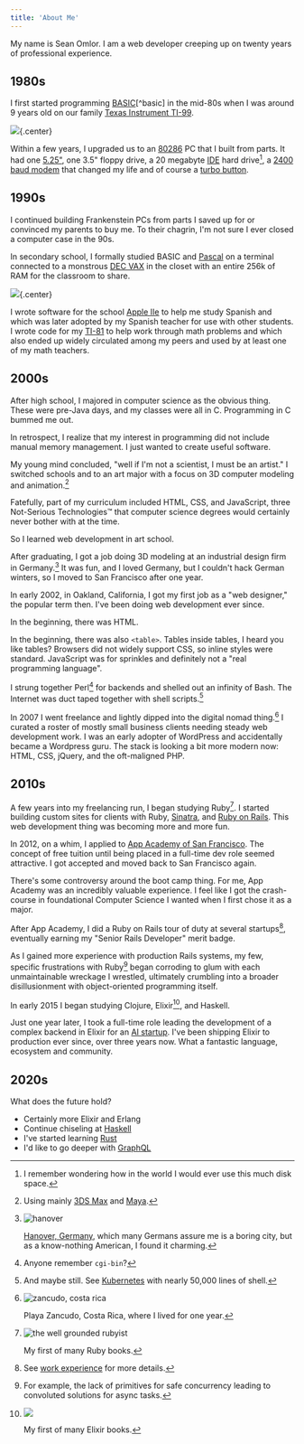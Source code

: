 ```yaml
---
title: 'About Me'
---
```

My name is Sean Omlor. I am a web developer creeping up on twenty years of professional experience.

## 1980s

I first started programming [BASIC](https://en.wikipedia.org/wiki/TI_BASIC_(TI_99/4A))[^basic] in the mid-80s when I was around 9 years old on our family [Texas Instrument TI-99](https://en.wikipedia.org/wiki/Texas_Instruments_TI-99/4A).

[^basic]:
    ![Beginner's BASIC book cover](/images/book-ti99-basic.png)

    This was my jam right here.

![](/images/texas-instruments-ti99.png){.center}

Within a few years, I upgraded us to an [80286](https://en.wikipedia.org/wiki/Intel_80286) PC that I built from parts. It had one [5.25"](/https://en.wikipedia.org/wiki/Floppy_disk#%E2%80%8B5_1%E2%81%844-inch_floppy_disk), one 3.5" floppy drive, a 20 megabyte [IDE](https://en.wikipedia.org/wiki/Parallel_ATA#IDE_and_ATA-1) hard drive[^20mb], a [2400 baud modem](https://en.wikipedia.org/wiki/Modem#1200_and_2400_bit/s) that changed my life and of course a [turbo button](https://en.wikipedia.org/wiki/Turbo_button).

[^20mb]:
    I remember wondering how in the world I would ever use this much disk space.

## 1990s

I continued building Frankenstein PCs from parts I saved up for or convinced my parents to buy me. To their chagrin, I'm not sure I ever closed a computer case in the 90s.

In secondary school, I formally studied BASIC and [Pascal](https://en.wikipedia.org/wiki/Pascal_(programming_language)) on a terminal connected to a monstrous [DEC VAX](https://en.wikipedia.org/wiki/VAX) in the closet with an entire 256k of RAM for the classroom to share.

![](/images/dec-vt100-terminal.jpg){.center}

I wrote software for the school [Apple IIe](https://en.wikipedia.org/wiki/Apple_IIe) to help me study Spanish and which was later adopted by my Spanish teacher for use with other students. I wrote code for my [TI-81](https://en.wikipedia.org/wiki/TI-81) to help work through math problems and which also ended up widely circulated among my peers and used by at least one of my math teachers.

## 2000s

After high school, I majored in computer science as the obvious thing. These were pre-Java days, and my classes were all in C. Programming in C bummed me out.

In retrospect, I realize that my interest in programming did not include manual memory management. I just wanted to create useful software.

My young mind concluded, "well if I'm not a scientist, I must be an artist." I switched schools and to an art major with a focus on 3D computer modeling and animation.[^3d]

[^3d]:
    Using mainly [3DS Max](https://www.autodesk.com/products/3ds-max) and [Maya](https://www.autodesk.com/products/maya).

Fatefully, part of my curriculum included HTML, CSS, and JavaScript, three Not-Serious Technologies&trade; that computer science degrees would certainly never bother with at the time.

So I learned web development in art school.

After graduating, I got a job doing 3D modeling at an industrial design firm in Germany.[^hanover] It was fun, and I loved Germany, but I couldn't hack German winters, so I moved to San Francisco after one year.

[^hanover]:
    ![hanover](/images/hanover-germany.jpg)
    
    [Hanover, Germany](https://en.wikipedia.org/wiki/Hanover), which many Germans assure me is a boring city, but as a know-nothing American, I found it charming.

In early 2002, in Oakland, California, I got my first job as a "web designer," the popular term then. I've been doing web development ever since.

In the beginning, there was HTML.

In the beginning, there was also `<table>`. Tables inside tables, I heard you like tables? Browsers did not widely support CSS, so inline styles were standard. JavaScript was for sprinkles and definitely not a "real programming language".

I strung together Perl[^perl] for backends and shelled out an infinity of Bash. The Internet was duct taped together with shell scripts.[^shell]

[^perl]: Anyone remember `cgi-bin`?

[^shell]: And maybe still. See [Kubernetes](https://kubernetes.io) with nearly 50,000 lines of shell.

In 2007 I went freelance and lightly dipped into the digital nomad thing.[^zancudo] I curated a roster of mostly small business clients needing steady web development work. I was an early adopter of WordPress and accidentally became a Wordpress guru. The stack is looking a bit more modern now: HTML, CSS, jQuery, and the oft-maligned PHP.

[^zancudo]:
    ![zancudo, costa rica](/images/zancudo-costa-rica.png)
    
    Playa Zancudo, Costa Rica, where I lived for one year.

## 2010s

A few years into my freelancing run, I began studying Ruby[^ruby]. I started building custom sites for clients with Ruby, [Sinatra](http://sinatrarb.com), and [Ruby on Rails](https://rubyonrails.org). This web development thing was becoming more and more fun.

[^ruby]:
    ![the well grounded rubyist](/images/book-the-well-grounded-rubyist.jpg)
    
    My first of many Ruby books.

In 2012, on a whim, I applied to [App Academy of San Francisco](https://www.appacademy.io). The concept of free tuition until being placed in a full-time dev role seemed attractive. I got accepted and moved back to San Francisco again.

There's some controversy around the boot camp thing. For me, App Academy was an incredibly valuable experience. I feel like I got the crash-course in foundational Computer Science I wanted when I first chose it as a major.

After App Academy, I did a Ruby on Rails tour of duty at several startups[^experience], eventually earning my "Senior Rails Developer" merit badge.

[^experience]: See [work experience](/resume/#work-experience) for more details.

As I gained more experience with production Rails systems, my few, specific frustrations with Ruby[^rubymeh] began corroding to glum with each unmaintainable wreckage I wrestled, ultimately crumbling into a broader disillusionment with object-oriented programming itself.

[^rubymeh]: For example, the lack of primitives for safe concurrency leading to convoluted solutions for async tasks.

In early 2015 I began studying Clojure, Elixir[^elixir], and Haskell. 

Just one year later, I took a full-time role leading the development of a complex backend in Elixir for an [AI startup](https://www.statmuse.com). I've been shipping Elixir to production ever since, over three years now. What a fantastic language, ecosystem and community.

[^elixir]:
    ![](/images/book-programming-elixir.jpg)

    My first of many Elixir books.

## 2020s

What does the future hold?

- Certainly more Elixir and Erlang
- Continue chiseling at [Haskell](https://github.com/seanomlor/programming-in-haskell)
- I've started learning [Rust](https://doc.rust-lang.org/book)
- I'd like to go deeper with [GraphQL](https://graphql.org)

